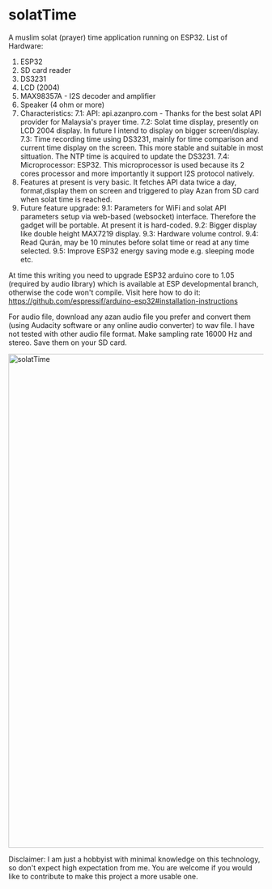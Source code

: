 # solatTime
A muslim solat (prayer) time application running on ESP32. 
List of Hardware:
1. ESP32
2. SD card reader 
3. DS3231
4. LCD (2004)
5. MAX98357A - I2S decoder and amplifier
6. Speaker (4 ohm or more)
7. Characteristics:
 7.1: API: api.azanpro.com - Thanks for the best solat API provider for Malaysia's prayer time.
 7.2: Solat time display, presently on LCD 2004 display. In future I intend to display on bigger screen/display.
 7.3: Time recording time using DS3231, mainly for time comparison and current time display on the screen. This more stable and suitable in most sittuation. The NTP time is acquired to update the DS3231.
 7.4: Microprocessor: ESP32. This microprocessor is used because its 2 cores processor and more importantly it support I2S protocol natively.
 8. Features at present is very basic. It fetches API data twice a day, format,display them on screen and triggered to play Azan from SD card when solat time is reached.
 9. Future feature upgrade:
  9.1: Parameters for WiFi and solat API parameters setup via web-based (websocket) interface. Therefore the gadget will be portable. At present it is hard-coded.
  9.2: Bigger display like double height MAX7219 display.
  9.3: Hardware volume control.
  9.4: Read Qurán, may be 10 minutes before solat time or read at any time selected.
  9.5: Improve ESP32 energy saving mode e.g. sleeping mode etc.
 
 At time this writing you need to upgrade ESP32 arduino core to 1.05 (required by audio library) which is available at ESP developmental branch, otherwise the
 code won't compile. Visit here how to do it:  https://github.com/espressif/arduino-esp32#installation-instructions
 
 For audio file, download any azan audio file you prefer and convert them (using Audacity software or any online audio converter) to wav file. I have not tested
 with other audio file format. Make sampling rate 16000 Hz and stereo. Save them on your SD card.
 
<img width="976" alt="solatTime" src="https://user-images.githubusercontent.com/78830805/107587148-32242800-6c3c-11eb-926e-9d5cf0085bb6.png">
 
 
Disclaimer:
I am just a hobbyist with minimal knowledge on this technology, so don't expect high expectation from me. You are welcome if you would like to contribute to make this project a more usable one.

